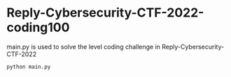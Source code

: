 # Reply-Cybersecurity-CTF-2022-coding100


main.py is used to solve the level coding challenge in Reply-Cybersecurity-CTF-2022

```console
python main.py
```